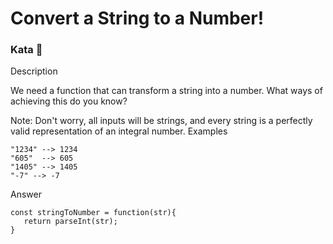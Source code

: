 # Convert a String to a Number!

### Kata 🥋

Description

We need a function that can transform a string into a number. What ways of achieving this do you know?

Note: Don't worry, all inputs will be strings, and every string is a perfectly valid representation of an integral number.
Examples

    "1234" --> 1234
    "605"  --> 605
    "1405" --> 1405
    "-7" --> -7

Answer

    const stringToNumber = function(str){
       return parseInt(str);
    }
